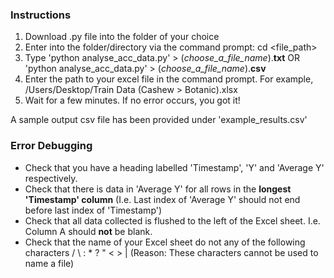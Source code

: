 ### Instructions
1) Download .py file into the folder of your choice
2) Enter into the folder/directory via the command prompt: cd <file_path>
3) Type 'python analyse_acc_data.py' > (*choose_a_file_name*).**txt** OR 'python analyse_acc_data.py' > (*choose_a_file_name*).**csv**
4) Enter the path to your excel file in the command prompt. For example, /Users/Desktop/Train Data (Cashew > Botanic).xlsx
5) Wait for a few minutes. If no error occurs, you got it!

A sample output csv file has been provided under 'example_results.csv'

### Error Debugging
- Check that you have a heading labelled 'Timestamp', 'Y' and 'Average Y' respectively.
- Check that there is data in 'Average Y' for all rows in the **longest 'Timestamp' column** (I.e. Last index of 'Average Y' should not end before last index of 'Timestamp')
- Check that all data collected is flushed to the left of the Excel sheet. I.e. Column A should **not** be blank.
- Check that the name of your Excel sheet do not any of the following characters / \ : * ? " < > | (Reason: These characters cannot be used to name a file)
